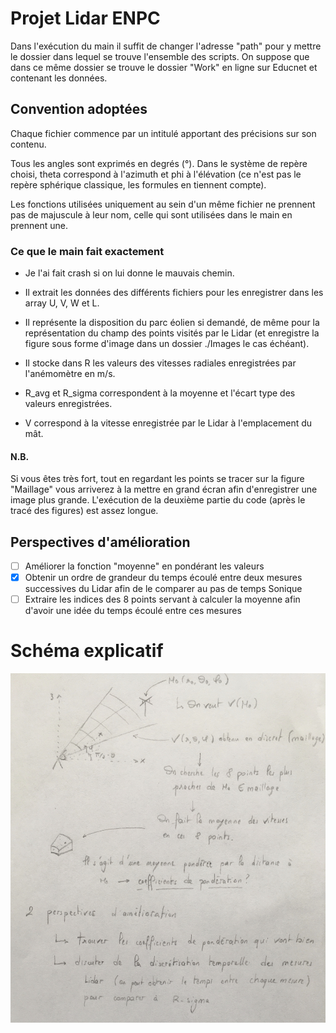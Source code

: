 # Projet Lidar ENPC


Dans l'exécution du main il suffit de changer l'adresse "path" pour y mettre le dossier dans lequel se trouve l'ensemble des scripts.
On suppose que dans ce même dossier se trouve le dossier "Work" en ligne sur Educnet et contenant les données.

## Convention adoptées

Chaque fichier commence par un intitulé apportant des précisions sur son contenu.

Tous les angles sont exprimés en degrés (°).
Dans le système de repère choisi, theta correspond à l'azimuth et phi à l'élévation (ce n'est pas le repère sphérique classique, les formules en tiennent compte).

Les fonctions utilisées uniquement au sein d'un même fichier ne prennent pas de majuscule à leur nom, celle qui sont utilisées dans le main en prennent une.

### Ce que le main fait exactement

- Je l'ai fait crash si on lui donne le mauvais chemin.
- Il extrait les données des différents fichiers pour les enregistrer dans les array U, V, W et L.
- Il représente la disposition du parc éolien si demandé, de même pour la représentation du champ des points visités par le Lidar (et enregistre la figure sous forme d'image dans un dossier ./Images le cas échéant).

- Il stocke dans R les valeurs des vitesses radiales enregistrées par l'anémomètre en m/s.
- R_avg et R_sigma correspondent à la moyenne et l'écart type des valeurs enregistrées.
- V correspond à la vitesse enregistrée par le Lidar à l'emplacement du mât.

#### N.B.

Si vous êtes très fort, tout en regardant les points se tracer sur la figure "Maillage" vous arriverez à la mettre en grand écran afin d'enregistrer une image plus grande.
L'exécution de la deuxième partie du code (après le tracé des figures) est assez longue.

## Perspectives d'amélioration

- [ ] Améliorer la fonction "moyenne" en pondérant les valeurs
- [x] Obtenir un ordre de grandeur du temps écoulé entre deux mesures successives du Lidar afin de le comparer au pas de temps Sonique
- [ ] Extraire les indices des 8 points servant à calculer la moyenne afin d'avoir une idée du temps écoulé entre ces mesures

# Schéma explicatif

![alt text](https://github.com/aubin-tchoi/lidar/blob/master/Explication.jpg)
